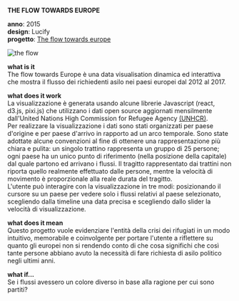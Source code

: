 **THE FLOW TOWARDS EUROPE**

**anno**: 2015 <br>
**design**: Lucify <br>
**progetto**: [The flow towards europe](https://www.lucify.com/the-flow-towards-europe/)


![the flow](https://dublin.sciencegallery.com/trauma/assets/img/exhibits/the-flow-towards-europe.jpg)


**what is it** <br>
The flow towards Europe è una data visualisation dinamica ed interattiva che mostra il flusso dei richiedenti asilo nei paesi europei dal 2012 al 2017.


**what does it work** <br>
La visualizzazione è generata usando alcune librerie Javascript (react, d3.js, pixi.js) che utilizzano i dati open source aggiornati mensilmente dall'United Nations High Commission for Refugee Agency [(UNHCR)](http://popstats.unhcr.org/en/asylum_seekers_monthly). <br>
Per realizzare la visualizzazione i dati sono stati organizzati per paese d'origine e per paese d'arrivo in rapporto ad un arco temporale. Sono state adottate alcune convenzioni al fine di ottenere una rappresentazione più chiara e pulita: un singolo trattino rappresenta un gruppo di 25 persone; ogni paese ha un unico punto di riferimento (nella posizione della capitale) dal quale partono ed arrivano i flussi. Il tragitto rappresentato dai trattini non riporta quello realmente effettuato dalle persone, mentre la velocità di movimento è proporzionale alla reale durata del tragitto. <br>
L'utente può interagire con la visualizzazione in tre modi: posizionando il cursore su un paese per vedere solo i flussi relativi al paese selezionato, scegliendo dalla timeline una data precisa e scegliendo dallo slider la velocità di visualizzazione.


**what does it mean** <br>
Questo progetto vuole evidenziare l'entità della crisi dei rifugiati in un modo intuitivo, memorabile e coinvolgente per portare l'utente a riflettere su quanto gli europei non si rendendo conto di che cosa significhi che così tante persone abbiano avuto la necessità di fare richiesta di asilo politico negli ultimi anni.


**what if...** <br>
Se i flussi avessero un colore diverso in base alla ragione per cui sono partiti?
